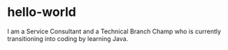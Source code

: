 # hello-world
I am a Service Consultant and a Technical Branch Champ who is currently transitioning into coding by learning Java. 
